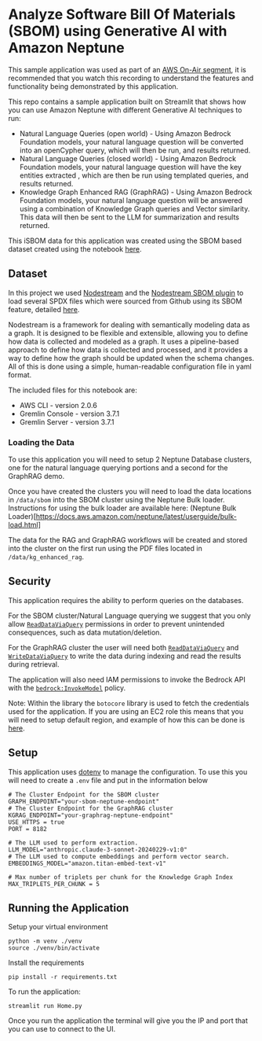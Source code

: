 # Analyze Software Bill Of Materials (SBOM) using Generative AI with Amazon Neptune

This sample application was used as part of an [AWS On-Air segment](https://www.twitch.tv/videos/2237168636?filter=all&sort=time), it is recommended that you watch this recording to understand the features and functionality being demonstrated by this application.

This repo contains a sample application built on Streamlit that shows how you can use Amazon Neptune with different Generative AI techniques to run:

- Natural Language Queries (open world) - Using Amazon Bedrock Foundation models, your natural language question will be converted into an openCypher query, which will then be run, and results returned.
- Natural Language Queries (closed world) - Using Amazon Bedrock Foundation models, your natural language question will have the key entities extracted , which are then be run using templated queries, and results returned.
- Knowledge Graph Enhanced RAG (GraphRAG) - Using Amazon Bedrock Foundation models, your natural language question will be answered using a combination of Knowledge Graph queries and Vector similarity. This data will then be sent to the LLM for summarization and results returned.


This iSBOM data for this application was created using the SBOM based dataset created using the notebook [here](https://github.com/aws/graph-notebook/blob/main/src/graph_notebook/notebooks/02-Neptune-Analytics/03-Sample-Use-Cases/03-Software-Bill-Of-Materials/02-SBOM-Vulnerability-Analysis.ipynb).

## Dataset

In this project we used [Nodestream](https://nodestream-proj.github.io/docs/) and the [Nodestream SBOM plugin](https://github.com/nodestream-proj/nodestream-plugin-sbom) to load several SPDX files which were sourced from Github using its SBOM feature, detailed [here](https://docs.github.com/en/rest/dependency-graph/sboms).

Nodestream is a framework for dealing with semantically modeling data as a graph. It is designed to be flexible and extensible, allowing you to define how data is collected and modeled as a graph. It uses a pipeline-based approach to define how data is collected and processed, and it provides a way to define how the graph should be updated when the schema changes. All of this is done using a simple, human-readable configuration file in yaml format.

The included files for this notebook are:

- AWS CLI - version 2.0.6
- Gremlin Console - version 3.7.1
- Gremlin Server - version 3.7.1

### Loading the Data
To use this application you will need to setup 2 Neptune Database clusters, one for the natural language querying portions and a second for the GraphRAG demo.

Once you have created the clusters you will need to load the data locations in `/data/sbom` into the SBOM cluster using the Neptune Bulk loader.  
Instructions for using the bulk loader are available here: (Neptune Bulk Loader)[https://docs.aws.amazon.com/neptune/latest/userguide/bulk-load.html]

The data for the RAG and GraphRAG workflows will be created and stored into the cluster on the first run using the PDF files located in `/data/kg_enhanced_rag`.

## Security

This application requires the ability to perform queries on the databases.

For the SBOM cluster/Natural Language querying we suggest that you only allow [`ReadDataViaQuery`](https://docs.aws.amazon.com/neptune/latest/userguide/iam-dp-actions.html#readdataviaquery) permissions in order to prevent unintended consequences, such as data mutation/deletion.

For the GraphRAG cluster the user will need both [`ReadDataViaQuery`](https://docs.aws.amazon.com/neptune/latest/userguide/iam-dp-actions.html#readdataviaquery) and [`WriteDataViaQuery`](https://docs.aws.amazon.com/neptune/latest/userguide/iam-dp-actions.html#writedataviaquery) to write the data during indexing and read the results during retrieval.

The application will also need IAM permissions to invoke the Bedrock API with the [`bedrock:InvokeModel`](https://docs.aws.amazon.com/bedrock/latest/APIReference/API_runtime_InvokeModel.html) policy.

Note: Within the library the `botocore` library is used to fetch the credentials used for the application.  If you are using an EC2 role this means that you will need to setup default region, and example of how this can be done is [here](https://stackoverflow.com/questions/40377662/boto3-client-noregionerror-you-must-specify-a-region-error-only-sometimes).


## Setup

This application uses [dotenv](https://pypi.org/project/python-dotenv/) to manage the configuration.  To use this you will need to create a `.env` file and put in the information below

```
# The Cluster Endpoint for the SBOM cluster
GRAPH_ENDPOINT="your-sbom-neptune-endpoint"
# The Cluster Endpoint for the GraphRAG cluster
KGRAG_ENDPOINT="your-graphrag-neptune-endpoint"
USE_HTTPS = true
PORT = 8182

# The LLM used to perform extraction.
LLM_MODEL="anthropic.claude-3-sonnet-20240229-v1:0"
# The LLM used to compute embeddings and perform vector search.
EMBEDDINGS_MODEL="amazon.titan-embed-text-v1"

# Max number of triplets per chunk for the Knowledge Graph Index
MAX_TRIPLETS_PER_CHUNK = 5
```

## Running the Application

Setup your virtual environment

```
python -m venv ./venv
source ./venv/bin/activate
```

Install the requirements
```
pip install -r requirements.txt
```

To run the application:
```
streamlit run Home.py
```

Once you run the application the terminal will give you the IP and port that you can use to connect to the UI.
